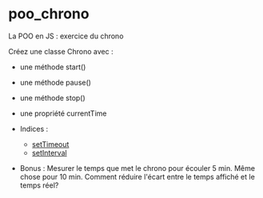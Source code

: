 # poo_chrono
La POO en JS : exercice du chrono     

Créez une classe Chrono avec :

* une méthode start()
* une méthode pause()
* une méthode stop()
* une propriété currentTime    

* Indices : 
    * [setTimeout](https://developer.mozilla.org/fr/docs/Web/API/WindowTimers/setTimeout)
    * [setInterval](https://developer.mozilla.org/fr/docs/Web/API/WindowTimers/setInterval)
* Bonus : Mesurer le temps que met le chrono pour écouler 5 min. Même chose pour 10 min. Comment réduire l'écart entre le temps affiché et le temps réel? 
